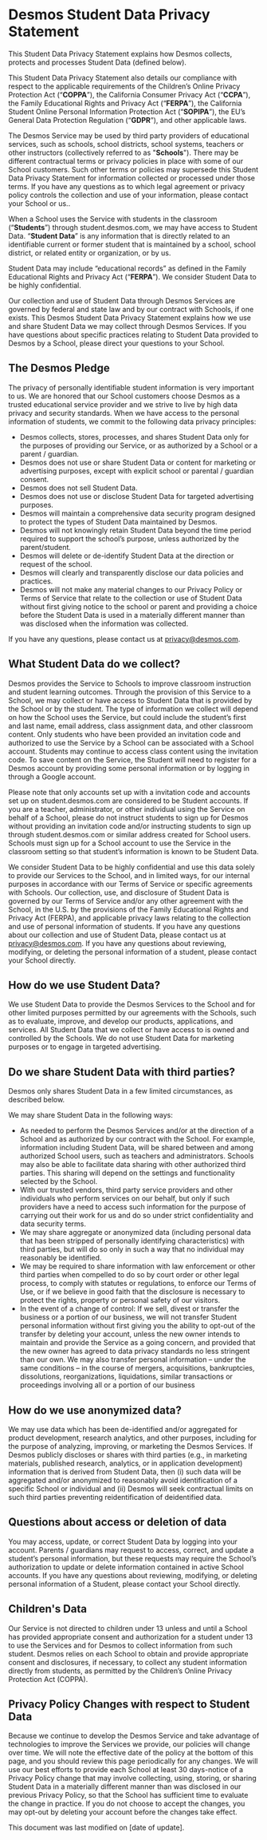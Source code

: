 # Desmos Student Data Privacy Statement

This Student Data Privacy Statement explains how Desmos collects, protects and processes Student Data (defined below).

This Student Data Privacy Statement also details our compliance with respect to the applicable requirements of the Children’s Online Privacy Protection Act (“**COPPA**”), the California Consumer Privacy Act (“**CCPA**”), the Family Educational Rights and Privacy Act (“**FERPA**”), the California Student Online Personal Information Protection Act (“**SOPIPA**”), the EU’s General Data Protection Regulation (“**GDPR**”), and other applicable laws.

The Desmos Service may be used by third party providers of educational services, such as schools, school districts, school systems, teachers or other instructors (collectively referred to as "**Schools**"). There may be different contractual terms or privacy policies in place with some of our School customers. Such other terms or policies may supersede this Student Data Privacy Statement  for information collected or processed under those terms. If you have any questions as to which legal agreement or privacy policy controls the collection and use of your information, please contact your School or us..

When a School uses the Service with students in the classroom (“**Students**”) through student.desmos.com, we may have access to Student Data. “**Student Data**” is any information that is directly related to an identifiable current or former student that is maintained by a school, school district, or related entity or organization, or by us.

Student Data may include “educational records” as defined in the Family Educational Rights and Privacy Act (“**FERPA**”). We consider Student Data to be highly confidential.

Our collection and use of Student Data through Desmos Services are governed by federal and state law and by our contract with Schools, if one exists. This Desmos Student Data Privacy Statement explains how we use and share Student Data we may collect through Desmos Services. If you have questions about specific practices relating to Student Data provided to Desmos by a School, please direct your questions to your School.


## The Desmos Pledge

The privacy of personally identifiable student information is very important to us. We are honored that our School customers choose Desmos as a trusted educational service provider and we strive to live by high data privacy and security standards. When we have access to the personal information of students, we commit to the following data privacy principles:

* Desmos collects, stores, processes, and shares Student Data only for the purposes of providing our Service, or as authorized by a School or a parent / guardian.
* Desmos does not use or share Student Data or content for marketing or advertising purposes, except with explicit school or parental / guardian consent.
* Desmos does not sell Student Data.
* Desmos does not use or disclose Student Data for targeted advertising purposes.
* Desmos will maintain a comprehensive data security program designed to protect the types of Student Data maintained by Desmos.
* Desmos will not knowingly retain Student Data beyond the time period required to support the school’s purpose, unless authorized by the parent/student.
* Desmos will delete or de-identify Student Data at the direction or request of the school.
* Desmos will clearly and transparently disclose our data policies and practices.
* Desmos will not make any material changes to our Privacy Policy or Terms of Service that relate to the collection or use of Student Data without first giving notice to the school or parent and providing a choice before the Student Data is used in a materially different manner than was disclosed when the information was collected.

If you have any questions, please contact us at [privacy@desmos.com](mailto:privacy@desmos.com).


## What Student Data do we collect?

Desmos provides the Service to Schools to improve classroom instruction and student learning outcomes. Through the provision of this Service to a School, we may collect or have access to Student Data that is provided by the School or by the student. The type of information we collect will depend on how the School uses the Service, but could include the student’s first and last name, email address, class assignment data, and other classroom content. Only students who have been provided an invitation code and authorized to use the Service by a School can be associated with a School account. Students may continue to access class content using the invitation code. To save content on the Service, the Student will need to register for a Desmos account by providing some personal information or by logging in through a Google account.

Please note that only accounts set up with a invitation code and accounts set up on student.desmos.com are considered to be Student accounts. If you are a teacher, administrator, or other individual using the Service on behalf of a School, please do not instruct students to sign up for Desmos without providing an invitation code and/or instructing students to sign up through student.desmos.com or similar address created for School users. Schools must sign up for a School account to use the Service in the classroom setting so that student’s information is known to be Student Data.

We consider Student Data to be highly confidential and use this data solely to provide our Services to the School, and in limited ways, for our internal purposes in accordance with our Terms of Service or specific agreements with Schools. Our collection, use, and disclosure of Student Data is governed by our Terms of Service and/or any other agreement with the School, in the U.S. by the provisions of the Family Educational Rights and Privacy Act (FERPA), and applicable privacy laws relating to the collection and use of personal information of students. If you have any questions about our collection and use of Student Data, please contact us at [privacy@desmos.com](mailto:privacy@desmos.com). If you have any questions about reviewing, modifying, or deleting the personal information of a student, please contact your School directly.


## How do we use Student Data?

We use Student Data to provide the Desmos Services to the School and for other limited purposes permitted by our agreements with the Schools, such as to evaluate, improve, and develop our products, applications, and services. All Student Data that we collect or have access to is owned and controlled by the Schools. We do not use Student Data for marketing purposes or to engage in targeted advertising.


## Do we share Student Data with third parties?

Desmos only shares Student Data in a few limited circumstances, as described below.

We may share Student Data in the following ways:

* As needed to perform the Desmos Services and/or at the direction of a School and as authorized by our contract with the School. For example, information including Student Data, will be shared between and among authorized School users, such as teachers and administrators. Schools may also be able to facilitate data sharing with other authorized third parties. This sharing will depend on the settings and functionality selected by the School.
* With our trusted vendors, third party service providers and other individuals who perform services on our behalf, but only if such providers have a need to access such information for the purpose of carrying out their work for us and do so under strict confidentiality and data security terms.
* We may share aggregate or anonymized data (including personal data that has been stripped of personally identifying characteristics) with third parties, but will do so only in such a way that no individual may reasonably be identified.
* We may be required to share information with law enforcement or other third parties when compelled to do so by court order or other legal process, to comply with statutes or regulations, to enforce our Terms of Use, or if we believe in good faith that the disclosure is necessary to protect the rights, property or personal safety of our visitors.
* In the event of a change of control: If we sell, divest or transfer the business or a portion of our business, we will not transfer Student personal information without first giving you the ability to opt-out of the transfer by deleting your account, unless the new owner intends to maintain and provide the Service as a going concern, and provided that the new owner has agreed to data privacy standards no less stringent than our own. We may also transfer personal information – under the same conditions – in the course of mergers, acquisitions, bankruptcies, dissolutions, reorganizations, liquidations, similar transactions or proceedings involving all or a portion of our business


## How do we use anonymized data?

We may use data which has been de-identified and/or aggregated for product development, research analytics, and other purposes, including for the purpose of analyzing, improving, or marketing the Desmos Services. If Desmos publicly discloses or shares with third parties (e.g., in marketing materials, published research, analytics, or in application development) information that is derived from Student Data, then (i) such data will be aggregated and/or anonymized to reasonably avoid identification of a specific School or individual and (ii) Desmos will seek contractual limits on such third parties preventing reidentification of deidentified data.


## Questions about access or deletion of data

You may access, update, or correct Student Data by logging into your account. Parents / guardians may request to access, correct, and update a student’s personal information, but these requests may require the School’s authorization to update or delete information contained in active School accounts. If you have any questions about reviewing, modifying, or deleting personal information of a Student, please contact your School directly.


## Children's Data

Our Service is not directed to children under 13 unless and until a School has provided appropriate consent and authorization for a student under 13 to use the Services and for Desmos to collect information from such student. Desmos relies on each School to obtain and provide appropriate consent and disclosures, if necessary, to collect any student information directly from students, as permitted by the Children’s Online Privacy Protection Act (COPPA).


## Privacy Policy Changes with respect to Student Data

Because we continue to develop the Desmos Service and take advantage of technologies to improve the Services we provide, our policies will change over time. We will note the effective date of the policy at the bottom of this page, and you should review this page periodically for any changes. We will use our best efforts to provide each School at least 30 days-notice of a Privacy Policy change that may involve collecting, using, storing, or sharing Student Data in a materially different manner than was disclosed in our previous Privacy Policy, so that the School has sufficient time to evaluate the change in practice. If you do not choose to accept the changes, you may opt-out by deleting your account before the changes take effect.
<!-- TODO Update with data of release -->
This document was last modified on [date of update].
